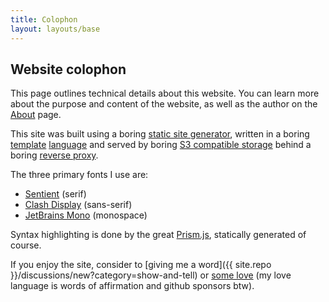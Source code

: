 ```yaml
---
title: Colophon
layout: layouts/base
---
```


<div class="l-fragment">

## Website colophon

This page outlines technical details about this website. You can learn more about the purpose and content of the website, as well as the author on the [About](/) page.

This site was built using a boring [static site generator](https://www.11ty.dev), written in a boring [template](https://daringfireball.net/projects/markdown/) [language](https://shopify.github.io/liquid/) and served by boring [S3 compatible storage](https://min.io) behind a boring [reverse proxy](https://nginx.org/en/).

The three primary fonts I use are:

- [Sentient](https://www.fontshare.com/fonts/sentient) (serif)
- [Clash Display](https://www.fontshare.com/fonts/clash-display) (sans-serif)
- [JetBrains Mono](https://www.jetbrains.com/lp/mono/) (monospace)

Syntax highlighting is done by the great [Prism.js](https://prismjs.com/), statically generated of course.

If you enjoy the site, consider to [giving me a word]({{ site.repo }}/discussions/new?category=show-and-tell) or [some love](https://github.com/sponsors/faultables) (my love language is words of affirmation and github sponsors btw).

</div>
